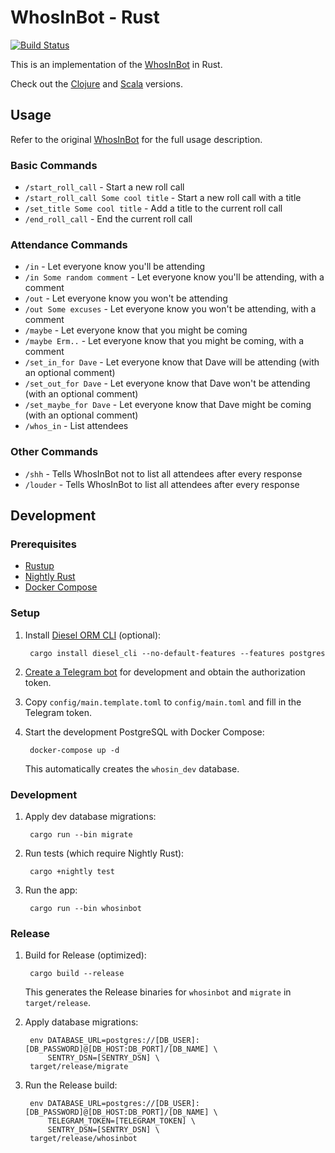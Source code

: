 # WhosInBot - Rust

[![Build Status](https://travis-ci.org/tonylpt/WhosInBot-Rust.svg?branch=master)](https://travis-ci.org/tonylpt/WhosInBot-Rust)

This is an implementation of the [WhosInBot](https://github.com/col/whos_in_bot) in Rust.

Check out the [Clojure](https://github.com/tonylpt/WhosInBot-Clojure) and [Scala](https://github.com/tonylpt/WhosInBot-Scala) versions.

  
## Usage
Refer to the original [WhosInBot](https://github.com/col/whos_in_bot/blob/master/README.md) for the full usage description.

### Basic Commands
- `/start_roll_call` - Start a new roll call
- `/start_roll_call Some cool title` - Start a new roll call with a title
- `/set_title Some cool title` - Add a title to the current roll call
- `/end_roll_call` - End the current roll call

### Attendance Commands
- `/in` - Let everyone know you'll be attending
- `/in Some random comment` - Let everyone know you'll be attending, with a comment
- `/out` - Let everyone know you won't be attending
- `/out Some excuses` - Let everyone know you won't be attending, with a comment
- `/maybe` - Let everyone know that you might be coming
- `/maybe Erm..` - Let everyone know that you might be coming, with a comment
- `/set_in_for Dave` - Let everyone know that Dave will be attending (with an optional comment)
- `/set_out_for Dave` - Let everyone know that Dave won't be attending (with an optional comment)
- `/set_maybe_for Dave` - Let everyone know that Dave might be coming (with an optional comment)
- `/whos_in` - List attendees

### Other Commands
- `/shh` - Tells WhosInBot not to list all attendees after every response
- `/louder` - Tells WhosInBot to list all attendees after every response


## Development

### Prerequisites
- [Rustup](https://rustup.rs/)
- [Nightly Rust](https://github.com/rust-lang/rustup.rs/blob/master/README.md#working-with-nightly-rust)
- [Docker Compose](https://docs.docker.com/compose/install/)


### Setup
1. Install [Diesel ORM CLI](http://diesel.rs/guides/getting-started/) (optional):

        cargo install diesel_cli --no-default-features --features postgres

2. [Create a Telegram bot](https://core.telegram.org/bots#creating-a-new-bot) for development and obtain the authorization token.

3. Copy `config/main.template.toml` to `config/main.toml` and fill in the Telegram token.  
      
4. Start the development PostgreSQL with Docker Compose:

        docker-compose up -d
        
   This automatically creates the `whosin_dev` database.
   
   
### Development
1. Apply dev database migrations:

        cargo run --bin migrate
        
2. Run tests (which require Nightly Rust):

        cargo +nightly test
        
3. Run the app:

        cargo run --bin whosinbot
        

### Release
1. Build for Release (optimized):

        cargo build --release
   
   This generates the Release binaries for `whosinbot` and `migrate` in `target/release`.
        
2. Apply database migrations:

        env DATABASE_URL=postgres://[DB_USER]:[DB_PASSWORD]@[DB_HOST:DB_PORT]/[DB_NAME] \
            SENTRY_DSN=[SENTRY_DSN] \
        target/release/migrate
        
3. Run the Release build:

        env DATABASE_URL=postgres://[DB_USER]:[DB_PASSWORD]@[DB_HOST:DB_PORT]/[DB_NAME] \
            TELEGRAM_TOKEN=[TELEGRAM_TOKEN] \
            SENTRY_DSN=[SENTRY_DSN] \
        target/release/whosinbot
